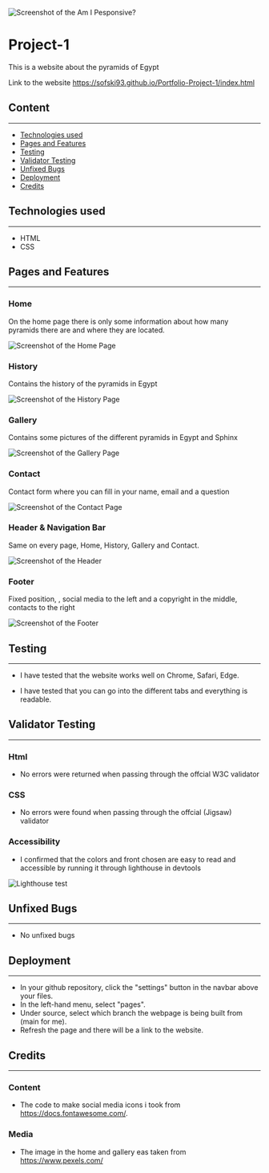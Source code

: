 ![Screenshot of the Am I Pesponsive? ](./assets/images/Skärmbild_28-4-2024_14333_ui.dev.jpeg "AM I Pesponsive?")

# Project-1

This is a website about the pyramids of Egypt

Link to the website https://sofski93.github.io/Portfolio-Project-1/index.html

## Content
---

* [Technologies used](https://github.com/Sofski93/Portfolio-Project-1/blob/main/README.md#technologies-used)
* [Pages and Features](https://github.com/Sofski93/Portfolio-Project-1/blob/main/README.md#pages-and-features)
* [Testing](https://github.com/Sofski93/Portfolio-Project-1/blob/main/README.md#testing)
* [Validator Testing](https://github.com/Sofski93/Portfolio-Project-1/blob/main/README.md#validator-testing)
* [Unfixed Bugs](https://github.com/Sofski93/Portfolio-Project-1/blob/main/README.md#unfixed-bugs)
* [Deployment](https://github.com/Sofski93/Portfolio-Project-1/blob/main/README.md#deployment)
* [Credits](https://github.com/Sofski93/Portfolio-Project-1/blob/main/README.md#credits)


## Technologies used
---

* HTML
* CSS


## Pages and Features
---

### Home

On the home page there is only some information about how many pyramids there are and where they are located.

![Screenshot of the Home Page](./assets/images/Home.jpeg "Home")

### History

Contains the history of the pyramids in Egypt

![Screenshot of the History Page](./assets/images/History.jpeg "History")

### Gallery

Contains some pictures of the different pyramids in Egypt and Sphinx

![Screenshot of the Gallery Page](./assets/images/Gallery.jpeg "Gallery")

### Contact

Contact form where you can fill in your name, email and a question

![Screenshot of the Contact Page](./assets/images/Contact.jpeg "Contact")

### Header & Navigation Bar

Same on every page, Home, History, Gallery and Contact.

![Screenshot of the Header](./assets/images/Header.jpeg "Header")

### Footer

Fixed position, , social media to the left and a copyright in the middle, contacts to the right

![Screenshot of the Footer](./assets/images/Footer.jpeg "Footer")


## Testing
---
* I have tested that the website works well on Chrome, Safari, Edge.

* I have tested that you can go into the different tabs and everything is readable.

## Validator Testing
---

### Html

* No errors were returned when passing through the offcial W3C validator
### CSS

* No errors were found when passing through the offcial (Jigsaw) validator

### Accessibility

* I confirmed that the colors and front chosen are easy to read and accessible by running it through lighthouse in devtools

 ![Lighthouse test](./assets/images/prtsc.png)

## Unfixed Bugs
---

* No unfixed bugs
  

## Deployment
---
* In your github repository, click the "settings" button in the navbar above your files.
* In the left-hand menu, select "pages".
* Under source, select which branch the webpage is being built from (main for me).
* Refresh the page and there will be a link to the website.

## Credits
---

### Content

* The code to make social media icons i took from https://docs.fontawesome.com/.

 ### Media

* The image in the home and gallery eas taken from https://www.pexels.com/ 



